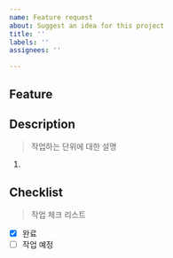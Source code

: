 ```yaml
---
name: Feature request
about: Suggest an idea for this project
title: ''
labels: ''
assignees: ''

---
```


## Feature

## Description

> 작업하는 단위에 대한 설명

1.

## Checklist

> 작업 체크 리스트

- [x] 완료
- [ ] 작업 예정
